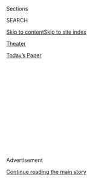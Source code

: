 <div id="app">

<div>

<div>

<div>

<div class="NYTAppHideMasthead css-1q2w90k e1suatyy0">

<div class="section css-ui9rw0 e1suatyy2">

<div class="css-eph4ug er09x8g0">

<div class="css-6n7j50">

</div>

<span class="css-1dv1kvn">Sections</span>

<div class="css-10488qs">

<span class="css-1dv1kvn">SEARCH</span>

</div>

[Skip to content](#site-content)[Skip to site
index](#site-index)

</div>

<div id="masthead-section-label" class="css-1wr3we4 eaxe0e00">

[Theater](https://www.nytimes.com/section/theater)

</div>

<div class="css-10698na e1huz5gh0">

</div>

</div>

<div id="masthead-bar-one" class="section hasLinks css-15hmgas e1csuq9d3">

<div class="css-uqyvli e1csuq9d0">

</div>

<div class="css-1uqjmks e1csuq9d1">

</div>

<div class="css-9e9ivx">

[](https://myaccount.nytimes.com/auth/login?response_type=cookie&client_id=vi)

</div>

<div class="css-1bvtpon e1csuq9d2">

[Today’s
Paper](https://www.nytimes.com/section/todayspaper)

</div>

</div>

</div>

</div>

<div data-aria-hidden="false">

<div id="site-content" data-role="main">

<div>

<div class="css-1aor85t" style="opacity:0.000000001;z-index:-1;visibility:hidden">

<div class="css-1hqnpie">

<div class="css-epjblv">

<span class="css-17xtcya">[Theater](/section/theater)</span><span class="css-x15j1o">|</span><span class="css-fwqvlz">The
(Virtual) Theatrical Fringe Moves Front and
Center</span>

</div>

<div class="css-k008qs">

<div class="css-1iwv8en">

<span class="css-18z7m18"></span>

<div>

</div>

</div>

<span class="css-1n6z4y">https://nyti.ms/2Dgxo35</span>

<div class="css-1705lsu">

<div class="css-4xjgmj">

<div class="css-4skfbu" data-role="toolbar" data-aria-label="Social Media Share buttons, Save button, and Comments Panel with current comment count" data-testid="share-tools">

  - 
  - 
  - 
  - 
    
    <div class="css-6n7j50">
    
    </div>

  - 
  - 

</div>

</div>

</div>

</div>

</div>

</div>

<div id="NYT_TOP_BANNER_REGION" class="css-13pd83m">

</div>

<div id="top-wrapper" class="css-1sy8kpn">

<div id="top-slug" class="css-l9onyx">

Advertisement

</div>

[Continue reading the main
story](#after-top)

<div class="ad top-wrapper" style="text-align:center;height:100%;display:block;min-height:250px">

<div id="top" class="place-ad" data-position="top" data-size-key="top">

</div>

</div>

<div id="after-top">

</div>

</div>

<div>

<div id="sponsor-wrapper" class="css-1hyfx7x">

<div id="sponsor-slug" class="css-19vbshk">

Supported by

</div>

[Continue reading the main
story](#after-sponsor)

<div id="sponsor" class="ad sponsor-wrapper" style="text-align:center;height:100%;display:block">

</div>

<div id="after-sponsor">

</div>

</div>

<div class="css-186x18t">

critic’s notebook

</div>

<div class="css-1vkm6nb ehdk2mb0">

# The (Virtual) Theatrical Fringe Moves Front and Center

</div>

Expanding content and experimenting with form, the avant-garde finds a
congenial new home online, as two recent offerings demonstrate.

<div class="css-79elbk" data-testid="photoviewer-wrapper">

<div class="css-z3e15g" data-testid="photoviewer-wrapper-hidden">

</div>

<div class="css-1a48zt4 ehw59r15" data-testid="photoviewer-children">

![<span class="css-16f3y1r e13ogyst0" data-aria-hidden="true">Athena
Stevens wrote and stars in “Scrounger,” about living with cerebral
palsy.</span><span class="css-cnj6d5 e1z0qqy90" itemprop="copyrightHolder"><span class="css-1ly73wi e1tej78p0">Credit...</span><span><span>Nick
Rutter</span></span></span>](https://static01.nyt.com/images/2020/08/04/arts/03farmscrounger-notebook-4/merlin_175262493_88d58a34-1b1e-4dd1-87a6-75756ba29c80-articleLarge.jpg?quality=75&auto=webp&disable=upscale)

</div>

</div>

<div class="css-18e8msd">

<div class="css-vp77d3 epjyd6m0">

<div class="css-hus3qt ey68jwv0" data-aria-hidden="true">

[![Jesse
Green](https://static01.nyt.com/images/2018/02/16/multimedia/author-jesse-green/author-jesse-green-thumbLarge.jpg
"Jesse Green")](https://www.nytimes.com/by/jesse-green)

</div>

<div class="css-1baulvz">

By [<span class="css-1baulvz last-byline" itemprop="name">Jesse
Green</span>](https://www.nytimes.com/by/jesse-green)

</div>

</div>

  - Aug. 3,
    2020

  - 
    
    <div class="css-4xjgmj">
    
    <div class="css-d8bdto" data-role="toolbar" data-aria-label="Social Media Share buttons, Save button, and Comments Panel with current comment count" data-testid="share-tools">
    
      - 
      - 
      - 
      - 
        
        <div class="css-6n7j50">
        
        </div>
    
      - 
      - 
    
    </div>
    
    </div>

</div>

</div>

<div class="section meteredContent css-1r7ky0e" name="articleBody" itemprop="articleBody">

<div class="css-1fanzo5 StoryBodyCompanionColumn">

<div class="css-53u6y8">

As the pandemic has sent most art forms scurrying into mole holes, some
have had to adapt more than others. In the theater, the change has been
especially pronounced, amounting to a complete upside-down flip: Big
players can’t squeeze themselves into the new accommodations, but little
ones feel right at home.

So the experimental, the fringe and the avant-garde, which have never
depended on lavish funding or popular attention, are not only surviving
in their online digs but also, at least by contrast, thriving. My diet
as a theater critic has likewise flipped. Temporarily relieved of
Broadway jukebox musicals and 16-week revivals, I am taking in more
offbeat stuff than ever, and finding more to like in it.

Or more to learn from it, at least.

Last week alone, I watched a slapstick adaptation of [a science fiction
classic staged in a
closet](https://www.nytimes.com/2020/07/31/theater/the-7th-voyage-of-egon-tichy-review.html)
by Theater in Quarantine, a [nearly wordless shadow-puppet
show](http://manualcinema.com/watch/) from Manual Cinema and [a Zoom
pandemic
drama](https://www.nytimes.com/2020/07/26/theater/in-these-uncertain-times-review.html)
devised by Source Material. On Saturday I added an in-your-face
autobiographical memoir about a wheelchair and a multimedia memory play
produced, in part, by an academic think tank.

Mind you, offbeat material, by its nature, is not always as coherent or
as charming as the polished commercial kind. Nor is everything offbeat
always so fresh; though some of what I saw was making its debut via
livestream, some of it was recorded. (Manual Cinema’s show, “[Lula del
Ray](https://www.nytimes.com/2017/01/06/theater/lula-del-ray-a-spectral-parade-of-fantastical-images.html),”
is part of [the company’s 10th anniversary
retrospective](https://www.nytimes.com/2020/07/23/theater/manual-cinema-puppets-retrospective.html).)
Furthermore, like moles everywhere, online experimental productions can
be hard to catch: They pop up pretty suddenly and disappear fast.

</div>

</div>

<div class="css-1fanzo5 StoryBodyCompanionColumn">

<div class="css-53u6y8">

But it’s worth the effort to track them down because they are doing the
important work that the avant-garde has always done, only now on your
computer and often for free. They push theater toward new content and
forms.

</div>

</div>

<div class="css-79elbk" data-testid="photoviewer-wrapper">

<div class="css-z3e15g" data-testid="photoviewer-wrapper-hidden">

</div>

<div class="css-1a48zt4 ehw59r15" data-testid="photoviewer-children">

![<span class="css-16f3y1r e13ogyst0" data-aria-hidden="true">Stevens
with Leigh Quinn in the production, which was recorded at the Finborough
Theater.</span><span class="css-cnj6d5 e1z0qqy90" itemprop="copyrightHolder"><span class="css-1ly73wi e1tej78p0">Credit...</span><span>Nick
Rutter</span></span>](https://static01.nyt.com/images/2020/08/03/arts/03farmscrounger-notebook-2/merlin_175262487_42cdba76-1043-46f2-b085-ad0f4063619a-articleLarge.jpg?quality=75&auto=webp&disable=upscale)

</div>

</div>

<div class="css-1fanzo5 StoryBodyCompanionColumn">

<div class="css-53u6y8">

Accessibility is a key theme in Athena Stevens’s play “Scrounger,” which
was recorded in front of a live audience in January at the 50-seat
[Finborough Theater](https://finboroughtheatre.co.uk) in London. ([The
recording can be streamed on YouTube through 7 p.m. Eastern on Aug. 3,
and again on Aug. 31.](https://www.youtube.com/watch?v=1o8jvP5djME)) It
is hardly experimental in concept: It’s basically a monologue, performed
by Stevens, with Leigh Quinn assisting in a variety of small roles. But
it is, unfortunately, avant-garde in its concerns, advancing a woefully
belated discussion about [making people with disabilities welcome in the
theater](https://www.nytimes.com/2020/01/13/theater/under-the-radar-festival-neurodiversity.html)
both as audiences and artists.

Stevens, [a Chicago-born playwright now living in
England](https://www.athenastevens.com/), has cerebral palsy.
“Scrounger,” directed by Lily McLeish, is the galling true story of
how she was kicked off a British Airways flight from London to Glasgow
because the plane crew could not fit her motorized wheelchair into the
cargo hold — and subsequently “trashed” it. Neither the regulations of
the European Union nor a social media campaign that drew thousands of
supporters seemed to help; she remained all but trapped in her apartment
for weeks.

It says a lot about Stevens’s mordant tone that she named the play (and
her character) for the insult online haters flung at her, as if she were
perpetrating a scam instead of trying to regain her independent
mobility. Also part of her strategy is a total lack of ingratiation, not
only to authorities, but also to her boyfriend and even to the audience.
She begins the play by congratulating us for being so “delightfully
progressive” as to watch “a borderline freak show” in order to brag
about it later.

</div>

</div>

<div class="css-1fanzo5 StoryBodyCompanionColumn">

<div class="css-53u6y8">

“You’ll say how hard it was to watch me,” she predicts witheringly, “but
you stuck through the awkward moments because you are a good person
waiting for a poor outsider like me to be a vibrator to your ego.”

That part was in fact hard to watch, and hear; the captioning was of
little help in interpreting some of Stevens’s speech. (It often rendered
“Scrounger” as “grandeur.”) But the difficulty was apt: Disability or
not, people don’t readily understand one another. And there was no
mistaking the impact of the play’s shift from anecdote to insight, as
all of Scrounger’s paths to recourse reach a dead end. “We can’t see
what we want in the law, what we think ought to be there when it really
isn’t,” she says mournfully.

Mainstream works won’t typically tell you, as “Scrounger” does, that
optimism is just another privilege only a few can afford. But
experimental works by Black playwrights, now beginning to reach wide
audiences, have been showing us that for a while. Stevens, who is white,
says she has been influenced by writers of color like [Branden
Jacobs-Jenkins](https://www.nytimes.com/2014/11/23/magazine/branden-jacobs-jenkins-isnt-writing-about-race.html)
and [Arinzé
Kene](https://www.theguardian.com/stage/2019/apr/27/arinze-kene-interview-misty-death-of-a-salesman),
at least in figuring out how do write about disability [without writing
a “disability
play.”](https://www.larktheatre.org/blog/athena-stevens-box-ticking-narrative-control/)
What I think she’s missed from those playwrights, at least in
“Scrounger,” is the form-busting spirit that often accompanies the
expansion of
content.

</div>

</div>

<div class="css-79elbk" data-testid="photoviewer-wrapper">

<div class="css-z3e15g" data-testid="photoviewer-wrapper-hidden">

</div>

<div class="css-1a48zt4 ehw59r15" data-testid="photoviewer-children">

<div class="css-1xdhyk6 erfvjey0">

<span class="css-1ly73wi e1tej78p0">Image</span>

<div class="css-zjzyr8">

<div data-testid="lazyimage-container" style="height:212.66666666666669px">

</div>

</div>

</div>

<span class="css-16f3y1r e13ogyst0" data-aria-hidden="true">A screenshot
from Virginia Grise’s “a farm for meme,” which mixes live film and
puppetry.</span>

</div>

</div>

<div class="css-1fanzo5 StoryBodyCompanionColumn">

<div class="css-53u6y8">

Virginia Grise’s “a farm for meme” has the form-busting down. A
20-minute meditation on growth, death and rebirth, it mixes box puppets,
shadow play, live film and archival footage into a gorgeous
mise-en-scène that feels theatrical in its purposefully homemade
aesthetic. Arms are made of red construction paper; flower stems, of
measuring tapes.

Like Grise’s earlier work, including [the award-winning
“blu,”](https://artsbeat.blogs.nytimes.com/2010/02/23/yale-drama-series-prize-awarded/)
the story itself is poetic and symbolic — perhaps too much so, even in
such a short piece. But it is anchored in the reality of the 14-acre
[South Central Farm](https://www.southcentralfarm.org/about-us) that
arose after the 1992 uprisings in Los Angeles. As a child draws his
memories of that Eden after it is bulldozed, a woman (Marlene Beltran)
tells the story of the queer family and vibrant Chicano culture that
flourished among its walnut trees.

Directed (“virtually”) by Elena Araoz, “a farm for meme” was produced by
a consortium that includes [Cara Mía
Theater](https://www.caramiatheatre.org/) of North Texas and
[Innovations in Socially Distant
Performance](https://www.sociallydistantperformance.com/), an academic
research program Araoz leads at Princeton University. We are going to
need those innovations, though it’s hard to say whether all of the ones
I heard about in a companion seminar are viable. Plays on eBay? Ghost
audiences?

</div>

</div>

<div class="css-1fanzo5 StoryBodyCompanionColumn">

<div class="css-53u6y8">

But that’s the point, really. Ideas bubble up from underground during
crises, thanks to people who couldn’t find a platform before. Now that
they’re suggesting new kinds of stories and new ways of telling them,
can we hope that, soon enough, the rest of the theater will start
putting them together?

</div>

</div>

<div>

</div>

</div>

<div>

</div>

<div>

</div>

<div>

</div>

<div>

<div id="bottom-wrapper" class="css-1ede5it">

<div id="bottom-slug" class="css-l9onyx">

Advertisement

</div>

[Continue reading the main
story](#after-bottom)

<div id="bottom" class="ad bottom-wrapper" style="text-align:center;height:100%;display:block;min-height:90px">

</div>

<div id="after-bottom">

</div>

</div>

</div>

</div>

</div>

## Site Index

<div>

</div>

## Site Information Navigation

  - [© <span>2020</span> <span>The New York Times
    Company</span>](https://help.nytimes.com/hc/en-us/articles/115014792127-Copyright-notice)

<!-- end list -->

  - [NYTCo](https://www.nytco.com/)
  - [Contact
    Us](https://help.nytimes.com/hc/en-us/articles/115015385887-Contact-Us)
  - [Work with us](https://www.nytco.com/careers/)
  - [Advertise](https://nytmediakit.com/)
  - [T Brand Studio](http://www.tbrandstudio.com/)
  - [Your Ad
    Choices](https://www.nytimes.com/privacy/cookie-policy#how-do-i-manage-trackers)
  - [Privacy](https://www.nytimes.com/privacy)
  - [Terms of
    Service](https://help.nytimes.com/hc/en-us/articles/115014893428-Terms-of-service)
  - [Terms of
    Sale](https://help.nytimes.com/hc/en-us/articles/115014893968-Terms-of-sale)
  - [Site
    Map](https://spiderbites.nytimes.com)
  - [Help](https://help.nytimes.com/hc/en-us)
  - [Subscriptions](https://www.nytimes.com/subscription?campaignId=37WXW)

</div>

</div>

</div>

</div>
